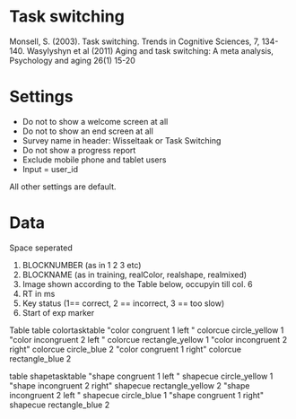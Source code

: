 # Task switching
Monsell, S. (2003). Task switching. Trends in Cognitive Sciences, 7, 134-140.
Wasylyshyn et al (2011) Aging and task switching: A meta analysis, Psychology and aging 26(1) 15-20 

# Settings
- Do not to show a welcome screen at all
- Do not to show an end screen at all
- Survey name in header: Wisseltaak or Task Switching
- Do not show a progress report
- Exclude mobile phone and tablet users
- Input = user_id

All other settings are default.

# Data
Space seperated
1. BLOCKNUMBER (as in 1 2 3 etc)
2. BLOCKNAME (as in training, realColor, realshape, realmixed)
3. Image shown according to the Table below, occupyin till col. 6
7. RT in ms
8. Key status (1== correct, 2 == incorrect, 3 == too slow)
9. Start of exp marker 


Table 
table colortasktable
  "color congruent   1 left " colorcue circle_yellow     1
  "color incongruent 2 left " colorcue rectangle_yellow  1
  "color incongruent 2 right" colorcue circle_blue       2
  "color congruent   1 right" colorcue rectangle_blue    2

table shapetasktable
  "shape congruent   1 left " shapecue circle_yellow     1
  "shape incongruent 2 right" shapecue rectangle_yellow  2
  "shape incongruent 2 left " shapecue circle_blue       1
  "shape congruent   1 right" shapecue rectangle_blue    2

